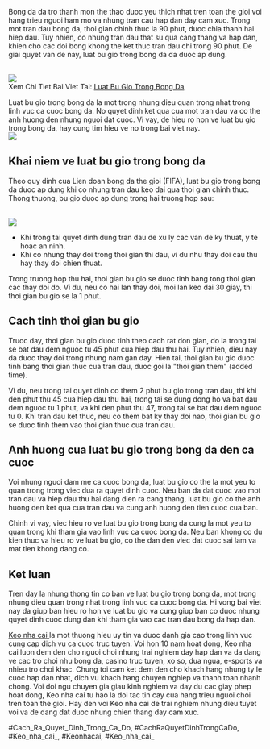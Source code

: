 <p>Bong da da tro thanh mon the thao duoc yeu thich nhat tren toan the gioi voi hang trieu nguoi ham mo va nhung tran cau hap dan day cam xuc. Trong mot tran dau bong da, thoi gian chinh thuc la 90 phut, duoc chia thanh hai hiep dau. Tuy nhien, co nhung tran dau that su qua cang thang va hap dan, khien cho cac doi bong khong the ket thuc tran dau chi trong 90 phut. De giai quyet van de nay, luat bu gio trong bong da da duoc ap dung.</p><br><img src="https://keonhacai.deal/wp-content/uploads/2025/02/luat-bu-gio-trong-bong-da-la-gi.webp"></br>
Xem Chi Tiet Bai Viet Tai: <a href="https://keonhacai.deal/luat-bu-gio-trong-bong-da/">Luat Bu Gio Trong Bong Da</a><p>Luat bu gio trong bong da la mot trong nhung dieu quan trong nhat trong linh vuc ca cuoc bong da. No quyet dinh ket qua cua mot tran dau va co the anh huong den nhung nguoi dat cuoc. Vi vay, de hieu ro hon ve luat bu gio trong bong da, hay cung tim hieu ve no trong bai viet nay.<br><img src="https://keonhacai.deal/wp-content/uploads/2025/02/tranh-cai-ve-luat-bu-gio-trong-bong-da.webp"></br><h2>Khai niem ve luat bu gio trong bong da</h2><p>Theo quy dinh cua Lien doan bong da the gioi (FIFA), luat bu gio trong bong da duoc ap dung khi co nhung tran dau keo dai qua thoi gian chinh thuc. Thong thuong, bu gio duoc ap dung trong hai truong hop sau:</p><br><img src="https://keonhacai.deal/wp-content/uploads/2025/02/luat-bu-gio-trong-bong-da.webp"></br><ul>
<li>Khi trong tai quyet dinh dung tran dau de xu ly cac van de ky thuat, y te hoac an ninh.</li>
<li>Khi co nhung thay doi trong thoi gian thi dau, vi du nhu thay doi cau thu hay thay doi chien thuat.</li>
</ul><p>Trong truong hop thu hai, thoi gian bu gio se duoc tinh bang tong thoi gian cac thay doi do. Vi du, neu co hai lan thay doi, moi lan keo dai 30 giay, thi thoi gian bu gio se la 1 phut.<h2>Cach tinh thoi gian bu gio</h2><p>Truoc day, thoi gian bu gio duoc tinh theo cach rat don gian, do la trong tai se bat dau dem nguoc tu 45 phut cua hiep dau thu hai. Tuy nhien, dieu nay da duoc thay doi trong nhung nam gan day. Hien tai, thoi gian bu gio duoc tinh bang thoi gian thuc cua tran dau, duoc goi la "thoi gian them" (added time).</p><p>Vi du, neu trong tai quyet dinh co them 2 phut bu gio trong tran dau, thi khi den phut thu 45 cua hiep dau thu hai, trong tai se dung dong ho va bat dau dem nguoc tu 1 phut, va khi den phut thu 47, trong tai se bat dau dem nguoc tu 0. Khi tran dau ket thuc, neu co them bat ky thay doi nao, thoi gian bu gio se duoc tinh them vao thoi gian thuc cua tran dau.<h2>Anh huong cua luat bu gio trong bong da den ca cuoc</h2><p>Voi nhung nguoi dam me ca cuoc bong da, luat bu gio co the la mot yeu to quan trong trong viec dua ra quyet dinh cuoc. Neu ban da dat cuoc vao mot tran dau va hiep dau thu hai dang dien ra cang thang, luat bu gio co the anh huong den ket qua cua tran dau va cung anh huong den tien cuoc cua ban.</p><p>Chinh vi vay, viec hieu ro ve luat bu gio trong bong da cung la mot yeu to quan trong khi tham gia vao linh vuc ca cuoc bong da. Neu ban khong co du kien thuc va hieu ro ve luat bu gio, co the dan den viec dat cuoc sai lam va mat tien khong dang co.</p><h2>Ket luan</h2><p>Tren day la nhung thong tin co ban ve luat bu gio trong bong da, mot trong nhung dieu quan trong nhat trong linh vuc ca cuoc bong da. Hi vong bai viet nay da giup ban hieu ro hon ve luat bu gio va cung giup ban co duoc nhung quyet dinh cuoc dung dan khi tham gia vao cac tran dau bong da hap dan.</p><p><a href="https://keonhacai.deal/">Keo nha cai </a>la mot thuong hieu uy tin va duoc danh gia cao trong linh vuc cung cap dich vu ca cuoc truc tuyen. Voi hon 10 nam hoat dong, Keo nha cai luon dem den cho nguoi choi nhung trai nghiem day hap dan va da dang ve cac tro choi nhu bong da, casino truc tuyen, xo so, dua ngua, e-sports va nhieu tro choi khac. Chung toi cam ket dem den cho khach hang nhung ty le cuoc hap dan nhat, dich vu khach hang chuyen nghiep va thanh toan nhanh chong. Voi doi ngu chuyen gia giau kinh nghiem va day du cac giay phep hoat dong, Keo nha cai tu hao la doi tac tin cay cua hang trieu nguoi choi tren toan the gioi. Hay den voi Keo nha cai de trai nghiem nhung dieu tuyet voi va de dang dat duoc nhung chien thang day cam xuc.</p>
#Cach_Ra_Quyet_Dinh_Trong_Ca_Do, #CachRaQuyetDinhTrongCaDo, #Keo_nha_cai_, #Keonhacai, #Keo_nha_cai_
